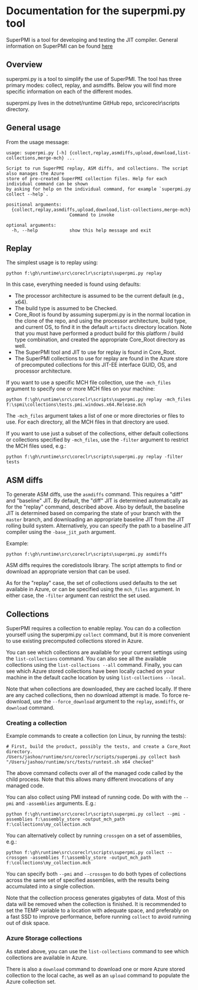 # Documentation for the superpmi.py tool

SuperPMI is a tool for developing and testing the JIT compiler.
General information on SuperPMI can be found [here](../ToolBox/superpmi/readme.md)

## Overview

superpmi.py is a tool to simplify the use of SuperPMI.
The tool has three primary modes: collect, replay, and asmdiffs.
Below you will find more specific information on each of the different modes.

superpmi.py lives in the dotnet/runtime GitHub repo, src\coreclr\scripts directory.

## General usage

From the usage message:

```
usage: superpmi.py [-h] {collect,replay,asmdiffs,upload,download,list-collections,merge-mch} ...

Script to run SuperPMI replay, ASM diffs, and collections. The script also manages the Azure
store of pre-created SuperPMI collection files. Help for each individual command can be shown
by asking for help on the individual command, for example `superpmi.py collect --help`.

positional arguments:
  {collect,replay,asmdiffs,upload,download,list-collections,merge-mch}
                        Command to invoke

optional arguments:
  -h, --help            show this help message and exit
```

## Replay

The simplest usage is to replay using:

```
python f:\gh\runtime\src\coreclr\scripts\superpmi.py replay
```

In this case, everything needed is found using defaults:

- The processor architecture is assumed to be the current default (e.g., x64).
- The build type is assumed to be Checked.
- Core_Root is found by assuming superpmi.py is in the normal location in the
clone of the repo, and using the processor architecture, build type, and current
OS, to find it in the default `artifacts` directory location. Note that you must
have performed a product build for this platform / build type combination, and
created the appropriate Core_Root directory as well.
- The SuperPMI tool and JIT to use for replay is found in Core_Root.
- The SuperPMI collections to use for replay are found in the Azure store of
precomputed collections for this JIT-EE interface GUID, OS, and processor architecture.

If you want to use a specific MCH file collection, use the `-mch_files` argument to specify
one or more MCH files on your machine:

```
python f:\gh\runtime\src\coreclr\scripts\superpmi.py replay -mch_files f:\spmi\collections\tests.pmi.windows.x64.Release.mch
```

The `-mch_files` argument takes a list of one or more directories or files to use. For
each directory, all the MCH files in that directory are used.

If you want to use just a subset of the collections, either default collections or collections
specified by `-mch_files`, use the `-filter` argument to restrict the MCH files used, e.g.:

```
python f:\gh\runtime\src\coreclr\scripts\superpmi.py replay -filter tests
```

## ASM diffs

To generate ASM diffs, use the `asmdiffs` command. This requires a "diff" and "baseline"
JIT. By default, the "diff" JIT is determined automatically as for the "replay" command,
described above. Also by default, the baseline JIT is determined based on comparing the
state of your branch with the `master` branch, and downloading an appropriate baseline JIT from the JIT
rolling build system. Alternatively, you can specify the path to a baseline JIT
compiler using the `-base_jit_path` argument.

Example:
```
python f:\gh\runtime\src\coreclr\scripts\superpmi.py asmdiffs
```

ASM diffs requires the coredistools library. The script attempts to find
or download an appropriate version that can be used.

As for the "replay" case, the set of collections used defaults to the set available
in Azure, or can be specified using the `mch_files` argument. In either case, the
`-filter` argument can restrict the set used.

## Collections

SuperPMI requires a collection to enable replay. You can do a collection
yourself using the superpmi.py `collect` command, but it is more convenient
to use existing precomputed collections stored in Azure.

You can see which collections are available for your current settings using
the `list-collections` command. You can also see all the available collections
using the `list-collections --all` command. Finally, you can see which Azure stored
collections have been locally cached on your machine in the default cache location
by using `list-collections --local`.

Note that when collections are downloaded, they are cached locally. If there are
any cached collections, then no download attempt is made. To force re-download,
use the `--force_download` argument to the `replay`, `asmdiffs`, or `download` command.

### Creating a collection

Example commands to create a collection (on Linux, by running the tests):

```
# First, build the product, possibly the tests, and create a Core_Root directory.
/Users/jashoo/runtime/src/coreclr/scripts/superpmi.py collect bash "/Users/jashoo/runtime/src/tests/runtest.sh x64 checked"
```

The above command collects over all of the managed code called by the
child process. Note that this allows many different invocations of any
managed code.

You can also collect using PMI instead of running code. Do with with the `--pmi` and `-assemblies`
arguments. E.g.:

```
python f:\gh\runtime\src\coreclr\scripts\superpmi.py collect --pmi -assemblies f:\assembly_store -output_mch_path f:\collections\my_collection.mch
```

You can alternatively collect by running `crossgen` on a set of assemblies, e.g.:

```
python f:\gh\runtime\src\coreclr\scripts\superpmi.py collect --crossgen -assemblies f:\assembly_store -output_mch_path f:\collections\my_collection.mch
```

You can specify both `--pmi` and `--crossgen` to do both types of collections across the
same set of specified assemblies, with the results being accumulated into a single collection.

Note that the collection process generates gigabytes of data. Most of this data will
be removed when the collection is finished. It is recommended to set the TEMP variable
to a location with adequate space, and preferably on a fast SSD to improve performance,
before running `collect` to avoid running out of disk space.

### Azure Storage collections

As stated above, you can use the `list-collections` command to see which collections
are available in Azure.

There is also a `download` command to download one or more Azure stored collection
to the local cache, as well as an `upload` command to populate the Azure collection
set.
